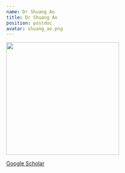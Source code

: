 ```yaml
---
name: Dr Shuang Ao
title: Dr Shuang Ao
position: postdoc
avatar: shuang_ao.png
---
```


<img width="300" src="{{site.baseurl}}/images/people/{{page.avatar}}" data-action="zoom">

<i class="fa fa-bar-chart"></i> [Google Scholar](https://scholar.google.com.au/citations?hl=en&user=jXbFZWwAAAAJ)
<br>
<!-- <i class="fa fa-home"></i> [Homepage](https://) -->
